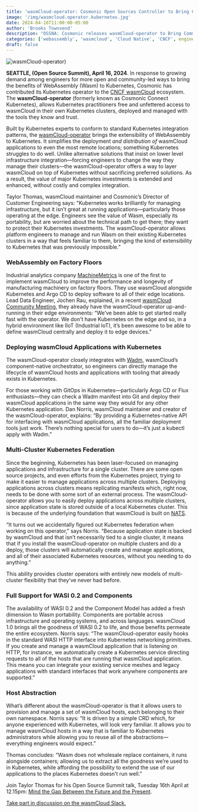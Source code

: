 ```yaml
---
title: 'wasmCloud-operator: Cosmonic Open Sources Controller to Bring Community Wasm to K8s'
image: '/img/wasmcloud.operator.kubernetes.jpg'
date: 2024-04-16T11:00:00-05:00
author: 'Brooks Townsend'
description: "OSSNA: Cosmonic releases wasmCloud-operator to Bring Community Wasm to K8s"
categories: ['webassembly', 'wasmcloud', 'Cloud Native', 'CNCF', engineering, cloud native]
draft: false
---
```


![wasmCloud-operator)](/img/wasmcloud-operator-kubernetes.jpg)

**SEATTLE, (Open Source Summit), April 16, 2024**. In response to growing demand among engineers for more open and community-led ways to bring the benefits of WebAssembly (Wasm) to Kubernetes, Cosmonic has contributed its Kubernetes operator to the [CNCF wasmCloud](https://www.cncf.io/projects/wasmcloud/) ecosystem. The **wasmCloud-operator** (formerly known as Cosmonic Connect Kubernetes), allows Kubernetes practitioners free and unfettered access to wasmCloud in their own Kubernetes clusters, deployed and managed with the tools they know and trust.

<!--truncate-->

Built by Kubernetes experts to conform to standard Kubernetes integration patterns, the [wasmCloud-operator](https://wasmcloud.com/docs/1.0/deployment/k8s/) brings the extensibility of WebAssembly to Kubernetes. It simplifies the deployment *and distribution of* wasmCloud applications to even the most remote locations; something Kubernetes struggles to do well. Unlike alternative solutions that insist on lower level infrastructure integration—forcing engineers to change the way they manage their clusters—the wasmCloud-operator offers a way to layer wasmCloud on top of Kubernetes without sacrificing preferred solutions. As a result, the value of major Kubernetes investments is extended and enhanced, without costly and complex integration.

Taylor Thomas, wasmCloud maintainer and Cosmonic’s Director of Customer Engineering says: "Kubernetes works brilliantly for managing infrastructure, but it isn’t great at running applications—particularly those operating at the edge. Engineers see the value of Wasm, especially its portability, but are worried about the technical path to get there; they want to protect their Kubernetes investments. The wasmCloud-operator allows platform engineers to manage and run Wasm on their existing Kubernetes clusters in a way that feels familiar to them, bringing the kind of extensibility to Kubernetes that was previously impossible.”

### WebAssembly on Factory Floors

Industrial analytics company [MachineMetrics](https://www.youtube.com/watch?v=fQdkNGZqYZA) is one of the first to implement wasmCloud to improve the performance and longevity of manufacturing machinery on factory floors. They use wasmCloud alongside Kubernetes and Argo CD to deploy software to all of their edge locations. Lead Data Engineer, Jochen Rau, explained, in a recent [wasmCloud Community Meeting](https://wasmcloud.com/community/2024/03/27/community-meeting), they already have the wasmCloud-operator up-and-running in their edge environments: “We’ve been able to get started really fast with the operator. We don't have Kubernetes on the edge and so, in a hybrid environment like IIoT (Industrial IoT), it’s been awesome to be able to define wasmCloud centrally and deploy it to edge devices.”

### Deploying wasmCloud Applications with Kubernetes

The wasmCloud-operator closely integrates with [Wadm](https://wasmcloud.com/docs/1.0/deployment/wadm/), wasmCloud’s component-native orchestrator, so engineers can directly manage the lifecycle of wasmCloud hosts and applications with tooling that already exists in Kubernetes.

For those working with GitOps in Kubernetes—particularly Argo CD or Flux enthusiasts—they can check a Wadm manifest into Git and deploy their wasmCloud applications in the same way they would for any other Kubernetes application. Dan Norris, wasmCloud maintainer and creator of the wasmCloud-operator, explains: “By providing a Kubernetes-native API for interfacing with wasmCloud applications, all the familiar deployment tools just work. There’s nothing special for users to do—it’s just a kubectl apply with Wadm.”

### Multi-Cluster Kubernetes Federation

Since the beginning, Kubernetes has been laser-focused on managing applications and infrastructure for a single cluster. There are some open source projects, and even efforts from the Kubernetes project, trying to make it easier to manage applications across multiple clusters. Deploying applications across clusters means replicating manifests which, right now, needs to be done with some sort of an external process. The wasmCloud-operator allows you to easily deploy applications across multiple clusters, since application state is stored outside of a local Kubernetes cluster. This is because of the underlying foundation that wasmCloud is built on [NATS](https://nats.io/).

“It turns out we accidentally figured out Kubernetes federation when working on this operator,” says Norris. “Because application state is backed by wasmCloud and that isn’t necessarily tied to a single cluster, it means that if you install the wasmCloud-operator on multiple clusters and do a deploy, those clusters will automatically create and manage applications, and all of their associated Kubernetes resources, without you needing to do anything.”

This ability provides cluster operators with entirely new models of multi-cluster flexibility that they’ve never had before.

### Full Support for WASI 0.2 and Components

The availability of WASI 0.2 and the Component Model has added a fresh dimension to Wasm portability. Components are portable across infrastructure and operating systems, and across languages. wasmCloud 1.0 brings all the goodness of WASI 0.2 to life, and those benefits permeate the entire ecosystem. Norris says: “The wasmCloud-operator easily hooks in the standard WASI HTTP interface into Kubernetes networking primitives. If you create and manage a wasmCloud application that is listening on HTTP, for instance, we automatically create a Kubernetes service directing requests to all of the hosts that are running that wasmCloud application. This means you can integrate your existing service meshes and legacy applications with standard interfaces that work anywhere components are supported.”

### Host Abstraction

What’s different about the wasmCloud-operator is that it allows users to provision and manage a set of wasmCloud hosts, each belonging to their own namespace. Norris says: “It is driven by a simple CRD which, for anyone experienced with Kubernetes, will look very familiar. It allows you to manage wasmCloud hosts in a way that is familiar to Kubernetes administrators while allowing you to reuse all of the abstractions—everything engineers would expect.”

Thomas concludes: “Wasm does not wholesale replace containers, it runs alongside containers; allowing us to extract all the goodness we’re used to in Kubernetes, while affording the possibility to extend the use of our applications to the places Kubernetes doesn’t run well.”

Join Taylor Thomas for his Open Source Summit talk, Tuesday 16th April at 12.15pm: [Mind the Gap Between the Future and the Present](https://sched.co/1aBMt).

[Take part in discussion on the wasmCloud Slack.](https://wasmcloud.slack.com/)
